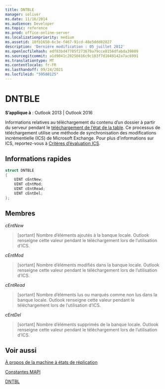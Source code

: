 ```yaml
---
title: DNTBLE
manager: soliver
ms.date: 11/16/2014
ms.audience: Developer
ms.topic: reference
ms.prod: office-online-server
ms.localizationpriority: medium
ms.assetid: 10fb1650-6c3e-f467-91cd-48e5ddd82827
description: 'Dernière modification : 05 juillet 2012'
ms.openlocfilehash: edf83bd47785f273679a79cce8156dfabda39809
ms.sourcegitcommit: a1d9041c20256616c9c183f7d1049142a7ac6991
ms.translationtype: MT
ms.contentlocale: fr-FR
ms.lasthandoff: 09/24/2021
ms.locfileid: "59588125"
---
```

# <a name="dntble"></a>DNTBLE

  
  
**S’applique à** : Outlook 2013 | Outlook 2016 
  
Informations relatives au téléchargement du contenu d’un dossier à partir du serveur pendant le [téléchargement de l’état de la table](download-table-state.md). Ce processus de téléchargement utilise une méthode de synchronisation des modifications incrémentielle (ICS) de Microsoft Exchange. Pour plus d’informations sur ICS, reportez-vous à [Critères d’évaluation ICS](https://msdn.microsoft.com/library/aa579252%28EXCHG.80%29.aspx).
  
## <a name="quick-info"></a>Informations rapides

```cpp
struct DNTBLE 
{ 
    UINT cEntNew; 
    UINT cEntMod; 
    UINT cEntRead; 
    UINT cEntDel; 
};
```

## <a name="members"></a>Membres

 _cEntNew_
  
> [sortant] Nombre d’éléments ajoutés à la banque locale. Outlook renseigne cette valeur pendant le téléchargement lors de l’utilisation d’ICS.
    
 _cEntMod_
  
> [sortant] Nombre d’éléments modifiés dans la banque locale. Outlook renseigne cette valeur pendant le téléchargement lors de l’utilisation d’ICS.
    
 _cEntRead_
  
> [sortant] Nombre d’éléments lus ou marqués comme non lus dans la banque locale. Outlook renseigne cette valeur pendant le téléchargement lors de l’utilisation d’ICS.
    
 _cEntDel_
  
> [sortant] Nombre d’éléments supprimés de la banque locale. Outlook renseigne cette valeur pendant le téléchargement lors de l’utilisation d’ICS.
    
## <a name="see-also"></a>Voir aussi



[À propos de la machine à états de réplication](about-the-replication-state-machine.md)
  
[Constantes MAPI](mapi-constants.md)
  
[DNTBL](dntbl.md)

